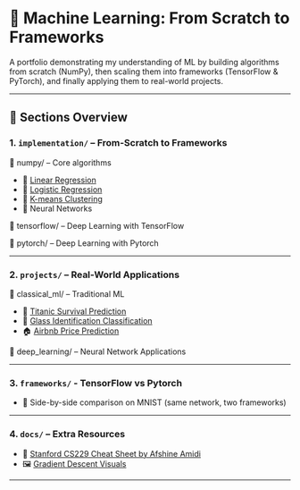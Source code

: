 # 📘 Machine Learning: From Scratch to Frameworks 

A portfolio demonstrating my understanding of ML by building algorithms from scratch (NumPy), then scaling them into frameworks (TensorFlow & PyTorch), and finally applying them to real-world projects.

---

## 📂 Sections Overview  

### 1. `implementation/` – From-Scratch to Frameworks 

🔹 numpy/ – Core algorithms
- 📓 [Linear Regression](implementation/linear_regression_numpy.ipynb)  
- 📓 [Logistic Regression](implementation/logistic_regression_numpy.ipynb)
- 📓 [K-means Clustering](implemenation/kmeans_numpy.ipynb)
- 📓 Neural Networks

🔹 tensorflow/ – Deep Learning with TensorFlow

🔹 pytorch/ – Deep Learning with Pytorch

---

### 2. `projects/` – Real-World Applications  

🔹 classical_ml/ – Traditional ML
- 🚢 [Titanic Survival Prediction](projects/titanic_survivor_prediction.ipynb)  
- 🔬 [Glass Identification Classification](projects/glass_identification.ipynb)
- 🏠 [Airbnb Price Prediction](projects/airbnb_price_prediction.ipynb)

🔹 deep_learning/ – Neural Network Applications

---

### 3. `frameworks/` - TensorFlow vs Pytorch
- 📓 Side-by-side comparison on MNIST (same network, two frameworks)

---

### 4. `docs/` – Extra Resources  
- 🧠 [Stanford CS229 Cheat Sheet by Afshine Amidi](https://stanford.edu/~shervine/teaching/cs-229/)  
- 🖼️ [Gradient Descent Visuals](https://uclaacm.github.io/gradient-descent-visualiser/)

---
